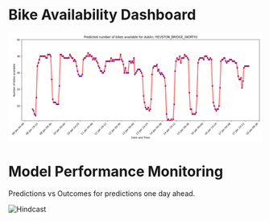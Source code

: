 # Bike Availability Dashboard

![Forecast](./bike_availability_forecast.png)

# Model Performance Monitoring

Predictions vs Outcomes for predictions one day ahead.

![Hindcast](./bike_availability_hindcast_1day.png.png)
